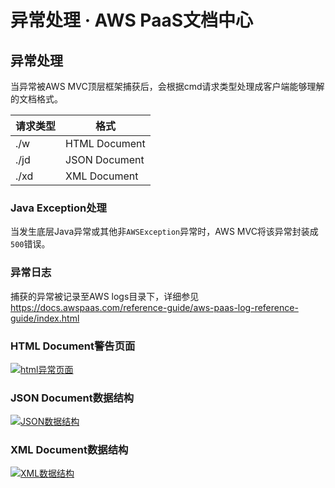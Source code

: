 # 异常处理 · AWS PaaS文档中心

## 异常处理

当异常被AWS MVC顶层框架捕获后，会根据cmd请求类型处理成客户端能够理解的文档格式。

请求类型 | 格式  
---|---  
./w | HTML Document  
./jd | JSON Document  
./xd | XML Document  
  
### Java Exception处理

当发生底层Java异常或其他非`AWSException`异常时，AWS MVC将该异常封装成`500`错误。

### 异常日志

捕获的异常被记录至AWS logs目录下，详细参见 <https://docs.awspaas.com/reference-guide/aws-paas-log-reference-guide/index.html>

### HTML Document警告页面

[![html异常页面](https://docs.awspaas.com/reference-guide/aws-paas-mvc-reference-guide/exception/html.png)](<html.png>)

### JSON Document数据结构

[![JSON数据结构](https://docs.awspaas.com/reference-guide/aws-paas-mvc-reference-guide/exception/json.png)](<json.png>)

### XML Document数据结构

[![XML数据结构](https://docs.awspaas.com/reference-guide/aws-paas-mvc-reference-guide/exception/xml.png)](<xml.png>)